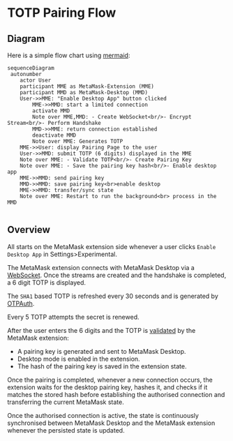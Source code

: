 # TOTP Pairing Flow

## Diagram

Here is a simple flow chart using [mermaid](https://mermaid.live/):

```mermaid
sequenceDiagram
 autonumber
    actor User
    participant MME as MetaMask-Extension (MME)
    participant MMD as MetaMask-Desktop (MMD)
    User->>MME: "Enable Desktop App" button clicked
        MME->>MMD: start a limited connection
        activate MMD
        Note over MME,MMD: - Create WebSocket<br/>- Encrypt Stream<br/>- Perform Handshake
        MMD->>MME: return connection established
        deactivate MMD
        Note over MME: Generates TOTP
    MME->>User: display Pairing Page to the user
    User->>MMD: submit TOTP (6 digits) displayed in the MME
    Note over MME: - Validate TOTP<br/>- Create Pairing Key
    Note over MME: - Save the pairing key hash<br/>- Enable desktop app
    MME->>MMD: send pairing key
    MMD->>MMD: save pairing key<br>enable desktop
    MME->>MMD: transfer/sync state
    Note over MME: Restart to run the background<br> process in the MMD
    

```

## Overview

All starts on the MetaMask extension side whenever a user clicks `Enable Desktop App` in Settings>Experimental.

The MetaMask extension connects with MetaMask Desktop via a [WebSocket](./encryption.md#communication). Once the streams are created and the handshake is completed, a 6 digit TOTP is displayed.

The `SHA1` based TOTP is refreshed every 30 seconds and is generated by [OTPAuth](https://github.com/hectorm/otpauth).

Every 5 TOTP attempts the secret is renewed.

After the user enters the 6 digits and the TOTP is [validated](../packages/common/src/pairing.ts) by the MetaMask extension:

- A pairing key is generated and sent to MetaMask Desktop.
- Desktop mode is enabled in the extension.
- The hash of the pairing key is saved in the extension state.

Once the pairing is completed, whenever a new connection occurs, the extension waits for the desktop pairing key, hashes it, and checks if it matches the stored hash before establishing the authorised connection and transferring the current MetaMask state.

Once the authorised connection is active, the state is continuously synchronised between MetaMask Desktop and the MetaMask extension whenever the persisted state is updated.
